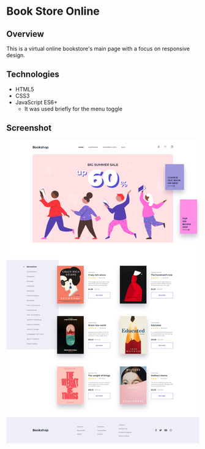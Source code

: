 # Book Store Online

## Overview 
This is a virtual online bookstore's main page with a focus on responsive design.

## Technologies
- HTML5
- CSS3
- JavaScript ES6+
  - It was used briefly for the menu toggle

## Screenshot
![](screencapture-book-shop-website.png)
